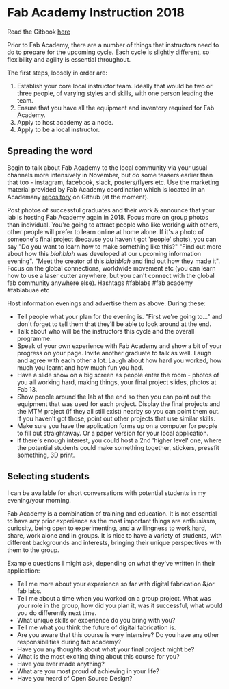 # Fab Academy Instruction 2018

Read the Gitbook [here](https://wendwarge.gitbooks.io/fab-academy-2018/content/)

Prior to Fab Academy, there are a number of things that instructors need to do to prepare for the upcoming cycle. Each cycle is slightly different, so flexibility and agility is essential throughout.

The first steps, loosely in order are:

1. Establish your core local instructor team. Ideally that would be two or three people, of varying styles and skills, with one person leading the team.
2. Ensure that you have all the equipment and inventory required for Fab Academy.
3. Apply to host academy as a node.
4. Apply to be a local instructor.

## Spreading the word

Begin to talk about Fab Academy to the local community via your usual channels more intensively in November, but do some teasers earlier than that too - instagram, facebook, slack, posters/flyers etc. Use the marketing material provided by Fab Academy coordination which is located in an Academany [repository](https://github.com/Academany) on Github (at the moment). 

Post photos of successful graduates and their work & announce that your lab is hosting Fab Academy again in 2018. Focus more on group photos than individual. You're going to attract people who like working with others, other people will prefer to learn online at home alone. If it's a photo of someone's final project (because you haven't got 'people' shots), you can say "Do you want to learn how to make something like this?" "Find out more about how this _blahblah_ was developed at our upcoming information evening". "Meet the creator of this _blahblah_ and find out how they made it". Focus on the global connections, worldwide movement etc (you can learn how to use a laser cutter anywhere, but you can't connect with the global fab community anywhere else). Hashtags #fablabs #fab academy #fablabuae etc

Host information evenings and advertise them as above. During these:

- Tell people what your plan for the evening is. "First we're going to..." and don't forget to tell them that they'll be able to look around at the end.
- Talk about who will be the instructors this cycle and the overall programme. 
- Speak of your own experience with Fab Academy and show a bit of your progress on your page. Invite another graduate to talk as well. Laugh and agree with each other a lot. Laugh about how hard you worked, how much you learnt and how much fun you had. 
- Have a slide show on a big screen as people enter the room - photos of you all working hard, making things, your final project slides, photos at Fab 13. 
- Show people around the lab at the end so then you can point out the equipment that was used for each project. Display the final projects and the MTM project (if they all still exist) nearby so you can point them out. If you haven't got those, point out other projects that use similar skills. 
- Make sure you have the application forms up on a computer for people to fill out straightaway. Or a paper version for your local application. 
- if there's enough interest, you could host a 2nd 'higher level' one, where the potential students could make something together, stickers, pressfit something, 3D print.

## Selecting students

I can be available for short conversations with potential students in my evening/your morning. 

Fab Academy is a combination of training and education. It is not essential to have any prior experience as the most important things are enthusiasm, curiosity, being open to experimenting, and a willingness to work hard, share, work alone and in groups. It is nice to have a variety of students, with different backgrounds and interests, bringing their unique perspectives with them to the group.

Example questions I might ask, depending on what they've written in their application:
- Tell me more about your experience so far with digital fabrication &/or fab labs.
- Tell me about a time when you worked on a group project. What was your role in the group, how did you plan it, was it successful, what would you do differently next time.
- What unique skills or experience do you bring with you? 
- Tell me what you think the future of digital fabrication is.
- Are you aware that this course is very intensive? Do you have any other responsibilities during fab academy?
- Have you any thoughts about what your final project might be?
- What is the most exciting thing about this course for you?
- Have you ever made anything?
- What are you most proud of achieving in your life?
- Have you heard of Open Source Design?


